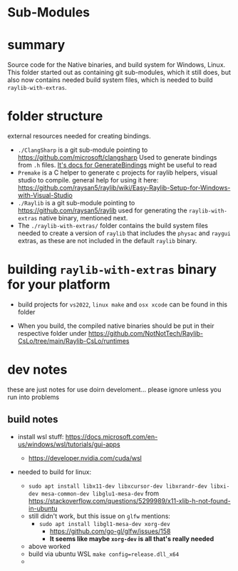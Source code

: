 # Sub-Modules

# summary
Source code for the Native binaries, and build system for Windows, Linux.
This folder started out as containing git sub-modules, which it still does, but also now contains needed build system files, which is needed to build `raylib-with-extras`.




# folder structure
external resources needed for creating bindings.

- `./ClangSharp` is a git sub-module pointing to https://github.com/microsoft/clangsharp Used to generate bindings from `.h` files. [It's docs for GenerateBindings](https://github.com/microsoft/clangsharp#generating-bindings) might be useful to read
- `Premake` is a C helper to generate c projects for raylib helpers, visual studio to compile.   general help for using it here: https://github.com/raysan5/raylib/wiki/Easy-Raylib-Setup-for-Windows-with-Visual-Studio
- `./Raylib` is a git sub-module pointing to https://github.com/raysan5/raylib  used for generating the `raylib-with-extras` native binary, mentioned next.
- The `./raylib-with-extras/` folder contains the build system files needed to create a version of `raylib` that includes the `physac` and `raygui` extras, as these are not included in the default `raylib` binary.


# building `raylib-with-extras` binary for your platform

- build projects for `vs2022`, `linux make`  and `osx xcode` can be found in this folder

- When you build, the compiled native binaries should be put in their respective folder under https://github.com/NotNotTech/Raylib-CsLo/tree/main/Raylib-CsLo/runtimes


# dev notes
these are just notes for use doirn develoment...  please ignore unless you run into problems


## build notes
- install wsl stuff: https://docs.microsoft.com/en-us/windows/wsl/tutorials/gui-apps
  - https://developer.nvidia.com/cuda/wsl

- needed to build for linux:
  - `sudo apt install libx11-dev libxcursor-dev libxrandr-dev libxi-dev mesa-common-dev libglu1-mesa-dev`  from https://stackoverflow.com/questions/5299989/x11-xlib-h-not-found-in-ubuntu
  - still didn't work, but this issue on `glfw` mentions:
    - `sudo apt install libgl1-mesa-dev xorg-dev`
      - https://github.com/go-gl/glfw/issues/158
      - **It seems like maybe `xorg-dev` is all that's really needed**
  - above worked
  - build via ubuntu WSL `make config=release.dll_x64`
  - 